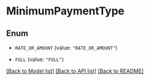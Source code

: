 # MinimumPaymentType

## Enum


* `RATE_OR_AMOUNT` (value: `"RATE_OR_AMOUNT"`)

* `FULL` (value: `"FULL"`)


[[Back to Model list]](../README.md#documentation-for-models) [[Back to API list]](../README.md#documentation-for-api-endpoints) [[Back to README]](../README.md)


